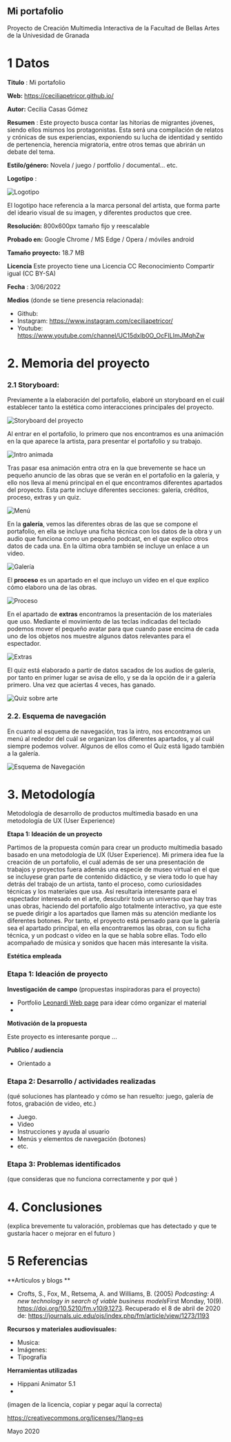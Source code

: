 ## Mi portafolio

Proyecto de Creación Multimedia Interactiva de la  Facultad de Bellas Artes de la Univesidad de Granada



# 1 Datos 



**Titulo** : Mi portafolio

**Web:**   https://ceciliapetricor.github.io/

**Autor:**  Cecilia Casas Gómez

**Resumen** : Este proyecto busca contar las hitorias de migrantes jóvenes, siendo ellos mismos los protagonistas. Esta será una compilación de relatos y crónicas de sus experiencias, exponiendo su lucha de identidad y sentido de pertenencia, herencia migratoria, entre otros temas que abrirán un debate del tema.

**Estilo/género:**  Novela / juego / portfolio / documental... etc.

**Logotipo** : 

![Logotipo](https://github.com/ceciliapetricor/ceciliapetricor.github.io/blob/master/documentaci%C3%B3n/logo.png)

El logotipo hace referencia a la marca personal del artista, que forma parte del ideario visual de su imagen, y diferentes productos que cree.



**Resolución:** 800x600px tamaño fijo y reescalable

**Probado en:**   Google Chrome / MS Edge / Opera / móviles android 

**Tamaño proyecto:** 18.7 MB 

**Licencia** Este proyecto tiene una Licencia CC Reconocimiento Compartir igual (CC BY-SA)

**Fecha** : 3/06/2022

**Medios** (donde se tiene presencia relacionada):

- Github:
- Instagram: https://www.instagram.com/ceciliapetricor/
- Youtube: https://www.youtube.com/channel/UC15dxIb0O_OcFILImJMqhZw


# 2. Memoria del proyecto 

### 2.1 Storyboard: 

Previamente a la elaboración del portafolio, elaboré un storyboard en el cuál establecer tanto la estética como interacciones principales del proyecto. 

![Storyboard del proyecto](https://github.com/ceciliapetricor/ceciliapetricor.github.io/blob/master/documentaci%C3%B3n/storyboard.jpg)

Al entrar en el portafolio, lo primero que nos encontramos es una animación en la que aparece la artista, para presentar el portafolio y su trabajo.

![Intro animada](https://github.com/ceciliapetricor/ceciliapetricor.github.io/blob/master/documentaci%C3%B3n/capanimaci%C3%B3n1.png)

Tras pasar esa animación entra otra en la que brevemente se hace un pequeño anuncio de las obras que se verán en el portafolio en la galería, y ello nos lleva al menú principal en el que encontramos diferentes apartados del proyecto. Esta parte incluye diferentes secciones: galería, créditos, proceso, extras y  un quiz.

![Menú](https://github.com/ceciliapetricor/ceciliapetricor.github.io/blob/master/documentaci%C3%B3n/capanimaci%C3%B3n2.png)

En la **galería**, vemos las diferentes obras de las que se compone el portafolio, en ella se incluye una ficha técnica con los datos de la obra y un audio que funciona como un pequeño podcast, en el que explico otros datos de cada una. En la última obra también se incluye un enlace a un video.

![Galería](https://github.com/ceciliapetricor/ceciliapetricor.github.io/blob/master/documentaci%C3%B3n/capgaler%C3%ADa.png)

El **proceso** es un apartado en el que incluyo un vídeo en el que explico cómo elaboro una de las obras.

![Proceso](https://github.com/ceciliapetricor/ceciliapetricor.github.io/blob/master/documentaci%C3%B3n/capproceso.png)

En el apartado de **extras** encontramos la presentación de los materiales que uso. Mediante el movimiento de las teclas indicadas del teclado podemos mover el pequeño avatar para que cuando pase encima de cada uno de los objetos nos muestre algunos datos relevantes para el espectador.

![Extras](https://github.com/ceciliapetricor/ceciliapetricor.github.io/blob/master/documentaci%C3%B3n/capmateriales.png)

El quiz está elaborado a partir de datos sacados de los audios de galería, por tanto en primer lugar se avisa de ello, y se da la opción de ir a galería primero. Una vez que aciertas 4 veces, has ganado.

![Quiz sobre arte](https://github.com/ceciliapetricor/ceciliapetricor.github.io/blob/master/documentaci%C3%B3n/capquiz.png)


### 2.2. Esquema de navegación 

En cuanto al esquema de navegación, tras la intro, nos encontramos un menú al rededor del cuál se organizan los diferentes apartados, y al cuál siempre podemos volver. Algunos de ellos como el Quiz está ligado también a la galería.

![Esquema de Navegación](https://github.com/ceciliapetricor/ceciliapetricor.github.io/blob/master/documentaci%C3%B3n/esquemanavegaci%C3%B3n.jpg)


# 3. Metodología

Metodología de desarrollo de productos multimedia basado en una metodología de UX (User Experience)

**Etapa 1: Ideación de un proyecto**

Partimos de la propuesta común para crear un producto multimedia basado basado en una metodología de UX (User Experience). Mi primera idea fue la creación de un portafolio, el cuál además de ser una presentación de trabajos y proyectos fuera además una especie de museo virtual en el que se incluyese gran parte de contenido didáctico, y se viera todo lo que hay detrás del trabajo de un artista, tanto el proceso, como curiosidades técnicas y los materiales que usa.
Así resultaría interesante para el espectador interesado en el arte, descubrir todo un universo que hay tras unas obras, haciendo del portafolio algo totalmente interactivo, ya que este se puede dirigir a los apartados que llamen más su atención mediante los diferentes botones.
Por tanto, el proyecto está pensado para que la galería sea el apartado principal, en ella encontraremos las obras, con su ficha técnica, y un podcast o vídeo en la que se habla sobre ellas. Todo ello acompañado de música y sonidos que hacen más interesante la visita.

**Estética empleada**





### Etapa 1: Ideación de proyecto

**Investigación de campo** (propuestas inspiradoras para el proyecto)

- Portfolio [Leonardi Web page](http://www.rleonardi.com/interactive-resume/) para idear cómo organizar el material
- 



**Motivación de la propuesta** 

Este  proyecto es interesante porque ... 



**Publico / audiencia**

- Orientado a 





### Etapa 2: Desarrollo / actividades realizadas

(qué soluciones has planteado y cómo se han resuelto: juego, galería de fotos, grabación de video, etc.)

- Juego. 
- Video 
- Instrucciones y ayuda al usuario 
- Menús y elementos de navegación (botones)
- etc.



### Etapa 3: Problemas identificados

(que consideras que no  funciona correctamente y por qué )



# 4. Conclusiones 

(explica brevemente tu valoración, problemas que has detectado y que te gustaría hacer o mejorar en el futuro )







# 5 Referencias 

**Artículos y blogs ** 

- Crofts, S., Fox, M., Retsema, A. and Williams, B. (2005) *Podcasting: A new technology in search of viable business models*First Monday, 10(9). https://doi.org/10.5210/fm.v10i9.1273. Recuperado el 8 de abril de 2020 de: https://journals.uic.edu/ojs/index.php/fm/article/view/1273/1193

**Recursos y materiales audiovisuales:**

* Musica:  
* Imágenes:  
* Tipografía

**Herramientas utilizadas**

- Hippani Animator 5.1
- 



(imagen de la licencia, copiar y pegar aquí la correcta)

https://creativecommons.org/licenses/?lang=es

Mayo 2020
